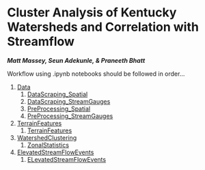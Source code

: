 # Cluster Analysis of Kentucky Watersheds and Correlation with Streamflow

***Matt Massey, Seun Adekunle, & Praneeth Bhatt***


Workflow using .ipynb notebooks should be followed in order...

1. [Data](./Data)
    1. [DataScraping_Spatial](./Data/DataScraping_Spatial.ipynb)
    2. [DataScraping_StreamGauges](./Data/DataScraping_StreamGauges.ipynb)
    3. [PreProcessing_Spatial](./Data/PreProcessing_Spatial.ipynb)
    4. [PreProcessing_StreamGauges](./Data/PreProcessing_StreamGauges.ipynb)
2. [TerrainFeatures](./TerrainFeatures)
    1. [TerrainFeatures](./TerrainFeatures/TerrainFeatures.ipynb)
3. [WatershedClustering](./WatershedClustering)
    1. [ZonalStatistics](./WatershedClustering/ZonalStatistics.ipynb)
4. [ElevatedStreamFlowEvents](./ElevatedStreamFlowEvents)
    1. [ELevatedStreamFlowEvents](./ElevatedStreamFlowEvents/ElevatedStreamFlowEvents.ipynb)

